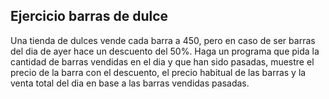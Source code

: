 ## Ejercicio barras de dulce

Una tienda de dulces vende cada barra a 450, pero en caso de ser barras del dia de ayer hace un descuento del 50%. Haga un programa que pida la cantidad de barras vendidas en el dia y que han sido pasadas, muestre el precio de la barra con el descuento, el precio habitual de las barras y la venta total del dia en base a las barras vendidas pasadas.